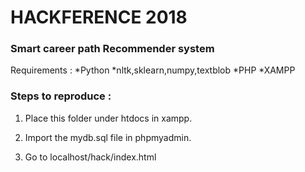 # HACKFERENCE 2018

### Smart career path Recommender system


Requirements :
	*Python
	*nltk,sklearn,numpy,textblob
	*PHP
	*XAMPP
	

### Steps to reproduce : 

1) Place this folder under htdocs in xampp.

2) Import the mydb.sql file in phpmyadmin.

3) Go to localhost/hack/index.html